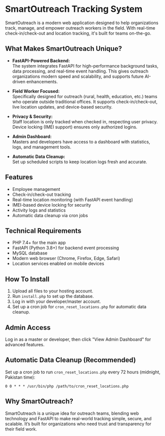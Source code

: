 # SmartOutreach Tracking System

SmartOutreach is a modern web application designed to help organizations track, manage, and empower outreach workers in the field. With real-time check-in/check-out and location tracking, it's built for teams on-the-go.

## What Makes SmartOutreach Unique?

- **FastAPI-Powered Backend:**  
  The system integrates FastAPI for high-performance background tasks, data processing, and real-time event handling. This gives outreach organizations modern speed and scalability, and supports future AI-driven enhancements.

- **Field Worker Focused:**  
  Specifically designed for outreach (rural, health, education, etc.) teams who operate outside traditional offices. It supports check-in/check-out, live location updates, and device-based security.

- **Privacy & Security:**  
  Staff location is only tracked when checked in, respecting user privacy. Device locking (IMEI support) ensures only authorized logins.

- **Admin Dashboard:**  
  Masters and developers have access to a dashboard with statistics, logs, and management tools.

- **Automatic Data Cleanup:**  
  Set up scheduled scripts to keep location logs fresh and accurate.

## Features

- Employee management
- Check-in/check-out tracking
- Real-time location monitoring (with FastAPI event handling)
- IMEI-based device locking for security
- Activity logs and statistics
- Automatic data cleanup via cron jobs

## Technical Requirements

- PHP 7.4+ for the main app
- FastAPI (Python 3.8+) for backend event processing
- MySQL database
- Modern web browser (Chrome, Firefox, Edge, Safari)
- Location services enabled on mobile devices

## How To Install

1. Upload all files to your hosting account.
2. Run `install.php` to set up the database.
3. Log in with your developer/master account.
4. Set up a cron job for `cron_reset_locations.php` for automatic data cleanup.

## Admin Access

Log in as a master or developer, then click "View Admin Dashboard" for advanced features.

## Automatic Data Cleanup (Recommended)

Set up a cron job to run `cron_reset_locations.php` every 72 hours (midnight, Pakistan time):

```
0 0 * * * /usr/bin/php /path/to/cron_reset_locations.php
```

## Why SmartOutreach?

SmartOutreach is a unique idea for outreach teams, blending web technology and FastAPI to make real-world tracking simple, secure, and scalable. It’s built for organizations who need trust and transparency for their field work.
